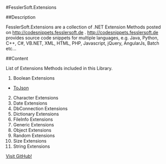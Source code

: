 #FesslerSoft.Extensions

##Description

FesslerSoft.Extensions are a collection of .NET Extension Methods posted on http://codesnippets.fesslersoft.de .
http://codesnippets.fesslersoft.de provides source code snippets for multiple languages, e.g. Java, Python, C++, C#, VB.NET, XML, HTML, PHP, Javascript, jQuery, AngularJs, Batch etc...

##Content

List of Extensions Methods included in this Library.

1. Boolean Extensions
* [ToJson](http://codesnippets.fesslersoft.de/convert-boolean-json-boolean-c-vb-net/)
2. Character Extensions
3. Date Extensions
4. DbConnection Extensions
5. Dictionary Extensions
6. FileInfo Extensions
7. Generic Extensions
8. Object Extensions
9. Random Extensions
10. Size Extensions
11. String Extensions

[Visit GitHub!](https://www.github.com)
